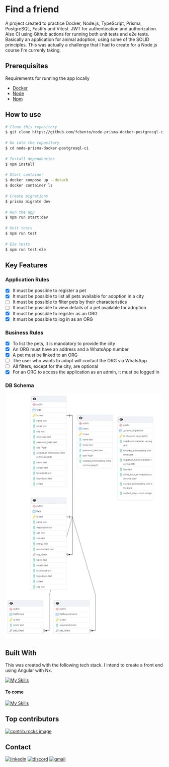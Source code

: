 # Find a friend

A project created to practice Docker, Node.js, TypeScript, Prisma, PostgreSQL, Fastify and Vitest. JWT for authentication and authorization. Also CI using Github actions for running both unit tests and e2e tests. Basically an application for animal adoption, using some of the SOLID principles. This was actually a challenge that I had to create for a Node.js course I'm currenly taking.

## Prerequisites

Requirements for running the app locally
- [Docker](https://www.docker.com/)
- [Node](https://nodejs.org/)
- [Npm](https://www.npmjs.com/)


## How to use

```bash
# Clone this repository
$ git clone https://github.com/fcbento/node-prisma-docker-postgresql-ci.git

# Go into the repository
$ cd node-prisma-docker-postgresql-ci

# Install dependencies
$ npm install

# Start container
$ docker compose up --detach
$ docker container ls

# Create migrations
$ prisma migrate dev

# Run the app
$ npm run start:dev

# Unit tests
$ npm run test

# E2e tests
$ npm run test:e2e
```

## Key Features

### Application Rules

- [x] It must be possible to register a pet  
- [x] It must be possible to list all pets available for adoption in a city  
- [ ] It must be possible to filter pets by their characteristics  
- [ ] It must be possible to view details of a pet available for adoption  
- [x] It must be possible to register as an ORG  
- [x] It must be possible to log in as an ORG  

### Business Rules

- [x] To list the pets, it is mandatory to provide the city  
- [x] An ORG must have an address and a WhatsApp number  
- [x] A pet must be linked to an ORG  
- [ ] The user who wants to adopt will contact the ORG via WhatsApp  
- [ ] All filters, except for the city, are optional  
- [x] For an ORG to access the application as an admin, it must be logged in  

### DB Schema

<img alt="example" width="800" src="schema_db.png">

## Built With

This was created with the following tech stack. I intend to create a front end using Angular with Nx.

[![My Skills](https://skillicons.dev/icons?i=nodejs,typescript,docker,prisma,postgres,vscode,vitest,windows,githubactions&perline=10)](https://skillicons.dev)

#### To come
[![My Skills](https://skillicons.dev/icons?i=angular,rxjs,firebase&perline=3)](https://skillicons.dev)

## Top contributors

<a href="https://github.com/fcbento/node-prisma-docker-postgresql-ci/graphs/contributors">
  <img src="https://contrib.rocks/image?repo=fcbento/node-prisma-docker-postgresql-ci" alt="contrib.rocks image"/>
</a>

## Contact

[![linkedin](https://skillicons.dev/icons?i=linkedin)](https://linkedin.com/in/felipe-bento)
[![discord](https://skillicons.dev/icons?i=discord)](https://discordapp.com/users/413141379074490369)
[![gmail](https://skillicons.dev/icons?i=gmail)](mailto:felipe.16costa@gmail.com)